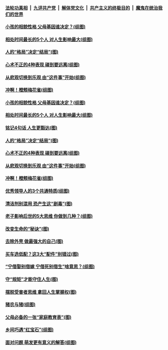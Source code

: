 

####  [法轮功真相](../../../../basic/blob/master/README.md?t=12051102) &nbsp;|&nbsp; [九评共产党](../../../../9ping.md/blob/master/README.md?t=12051102) &nbsp;|&nbsp; [解体党文化](../../../../jtdwh.md/blob/master/README.md?t=12051102)  &nbsp;|&nbsp; [共产主义的终极目的](../../../../gczydzjmd.md/blob/master/README.md?t=12051102) &nbsp;|&nbsp; [魔鬼在统治我们的世界](../../../../mgztzwmdsj.md/blob/master/README.md?t=12051102) 

#### [小孩的相貌性格 父母基因谁决定？(组图)](../pages/p8/954730.md?t=12051102) 

#### [相处时间最长的5个人 对人生影响最大(组图)](../pages/p8/954624.md?t=12051102) 

#### [人的“格局”决定“结局”(图)](../pages/p8/954384.md?t=12051102) 

#### [心术不正的4种表现 碰到要远离(组图)](../pages/p8/954695.md?t=12051102) 

#### [从悲观切换到乐观 由“这件事”开始(组图)](../pages/p8/954478.md?t=12051102) 

#### [冲啊！橙颊梅花雀(组图)](../pages/p8/954619.md?t=12051102) 

#### [小孩的相貌性格 父母基因谁决定？(组图)](../pages/p8/954730.md?t=12051102) 

#### [相处时间最长的5个人 对人生影响最大(组图)](../pages/p8/954624.md?t=12051102) 

#### [铭记4句话 人生更豁达(图)](../pages/p8/954632.md?t=12051102) 

#### [人的“格局”决定“结局”(图)](../pages/p8/954384.md?t=12051102) 

#### [心术不正的4种表现 碰到要远离(组图)](../pages/p8/954695.md?t=12051102) 

#### [从悲观切换到乐观 由“这件事”开始(组图)](../pages/p8/954478.md?t=12051102) 

#### [冲啊！橙颊梅花雀(组图)](../pages/p8/954619.md?t=12051102) 

#### [优秀领导人的3个共通特质(组图)](../pages/p8/954586.md?t=12051102) 

#### [清洁剂别混用 恐产生这“剧毒”(图)](../pages/p8/954584.md?t=12051102) 

#### [老子影响后世的5大思维 你做到几种？(组图)](../pages/p8/954569.md?t=12051102) 

#### [改变生命的“秘诀”(图)](../pages/p8/954380.md?t=12051102) 

#### [去除外壳 做最强大的自己(图)](../pages/p8/954468.md?t=12051102) 

#### [买车选低配？这3大“配件”别错过(图)](../pages/p8/954467.md?t=12051102) 

#### [“宁借娶别借嫁 宁借死别借生”啥意思？(组图)](../pages/p8/954449.md?t=12051102) 

#### [守“规矩”才能守住人生(图)](../pages/p8/953879.md?t=12051102) 

#### [摆脱受害者思维 拿回人生掌握权(图)](../pages/p8/954346.md?t=12051102) 

#### [猪农与猪(组图)](../pages/p8/953882.md?t=12051102) 

#### [父母必备的一张“家庭教育表”(图)](../pages/p8/954315.md?t=12051102) 

#### [乡间巧遇“红宝石”(组图)](../pages/p8/954052.md?t=12051102) 

#### [面对问题 萌发更有意义的解答(组图)](../pages/p8/954237.md?t=12051102) 

